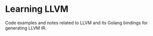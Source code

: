 # Learning LLVM

Code examples and notes related to LLVM and its Golang bindings for generating LLVM IR.
